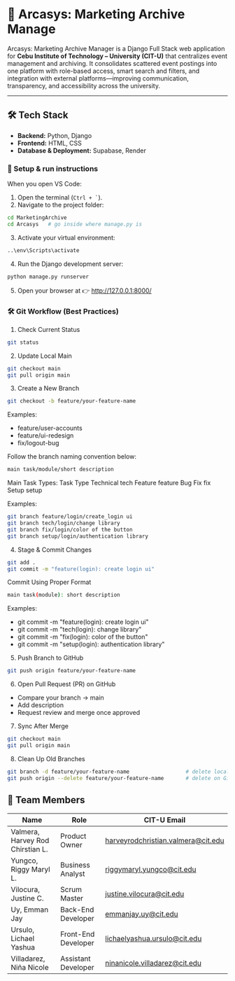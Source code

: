 # 📂 Arcasys: Marketing Archive Manage 

Arcasys: Marketing Archive Manager is a Django Full Stack web application for **Cebu Institute of Technology – University (CIT-U)** that centralizes event management and archiving. It consolidates scattered event postings into one platform with role-based access, smart search and filters, and integration with external platforms—improving communication, transparency, and accessibility across the university. 

---

## 🛠 Tech Stack  
- **Backend:** Python, Django  
- **Frontend:** HTML, CSS  
- **Database & Deployment:** Supabase, Render
  

### 🚀 Setup & run instructions

When you open VS Code:  

1. Open the terminal (`` Ctrl + ` ``).  
2. Navigate to the project folder:  
```bash
cd MarketingArchive
cd Arcasys   # go inside where manage.py is
```
3. Activate your virtual environment:
```bash
..\env\Scripts\activate
```
4. Run the Django development server:
```bash
python manage.py runserver
```
5. Open your browser at 👉 http://127.0.0.1:8000/

### 🛠 Git Workflow (Best Practices)
1. Check Current Status
```bash
git status
```
2. Update Local Main
```bash
git checkout main
git pull origin main
```
3. Create a New Branch
```bash
git checkout -b feature/your-feature-name
```
Examples:
- feature/user-accounts
- feature/ui-redesign
- fix/logout-bug

Follow the branch naming convention below:
```bash
main task/module/short description
```
Main Task Types:
Task           Type 
Technical      tech
Feature        feature
Bug Fix        fix
Setup          setup

Examples:
```bash
git branch feature/login/create_login ui
git branch tech/login/change library
git branch fix/login/color of the button
git branch setup/login/authentication library
```

4. Stage & Commit Changes
```bash
git add .
git commit -m "feature(login): create login ui"
```
Commit Using Proper Format
```bash
main task(module): short description
```
Examples:
- git commit -m "feature(login): create login ui"
- git commit -m "tech(login): change library"
- git commit -m "fix(login): color of the button"
- git commit -m "setup(login): authentication library"

5. Push Branch to GitHub
```bash
git push origin feature/your-feature-name
```
6. Open Pull Request (PR) on GitHub
- Compare your branch → main
- Add description
- Request review and merge once approved

7. Sync After Merge
```bash
git checkout main
git pull origin main
```

8. Clean Up Old Branches
```bash
git branch -d feature/your-feature-name                  # delete locally
git push origin --delete feature/your-feature-name       # delete on GitHub
```

## 👥 Team Members  

| Name                             | Role                | CIT-U Email                                |
|----------------------------------|---------------------|--------------------------------------------|
| Valmera, Harvey Rod Chirstian L. | Product Owner       | harveyrodchristian.valmera@cit.edu         |
| Yungco, Riggy Maryl L.           | Business Analyst    | riggymaryl.yungco@cit.edu                  |
| Vilocura, Justine C.             | Scrum Master        | justine.vilocura@cit.edu                   |
| Uy, Emman Jay                    | Back-End Developer  | emmanjay.uy@cit.edu                        |
| Ursulo, Lichael Yashua           | Front-End Developer | lichaelyashua.ursulo@cit.edu               |
| Villadarez, Niña Nicole          | Assistant Developer | ninanicole.villadarez@cit.edu              |






